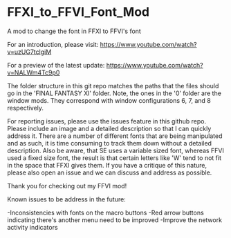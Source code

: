 # FFXI_to_FFVI_Font_Mod
A mod to change the font in FFXI to FFVI's font

For an introduction, please visit: https://www.youtube.com/watch?v=uzUG7tclgiM

For a preview of the latest update: https://www.youtube.com/watch?v=NALWm4Tc9p0

The folder structure in this git repo matches the paths that the files should go in the 'FINAL FANTASY XI' folder. Note, the ones in the '0' folder are the window mods. They correspond with window configurations 6, 7, and 8 respectively.

For reporting issues, please use the issues feature in this github repo. Please include an image and a detailed description so that I can quickly address it. There are a number of different fonts that are being manipulated and as such, it is time consuming to track them down without a detailed description. Also be aware, that SE uses a variable sized font, whereas FFVI used a fixed size font, the result is that certain letters like 'W' tend to not fit in the space that FFXI gives them. If you have a critique of this nature, please also open an issue and we can discuss and address as possible.

Thank you for checking out my FFVI mod!

Known issues to be address in the future:

-Inconsistencies with fonts on the macro buttons
-Red arrow buttons indicating there's another menu need to be improved
-Improve the network activity indicators
